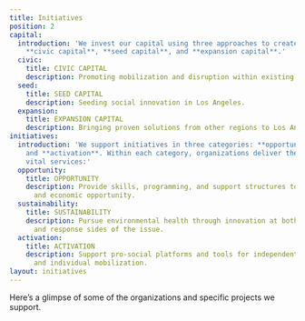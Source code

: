 ```yaml
---
title: Initiatives
position: 2
capital:
  introduction: 'We invest our capital using three approaches to create systemic change:
    **civic capital**, **seed capital**, and **expansion capital**.'
  civic:
    title: CIVIC CAPITAL
    description: Promoting mobilization and disruption within existing infrastructures.
  seed:
    title: SEED CAPITAL
    description: Seeding social innovation in Los Angeles.
  expansion:
    title: EXPANSION CAPITAL
    description: Bringing proven solutions from other regions to Los Angeles.
initiatives:
  introduction: 'We support initiatives in three categories: **opportunity**, **sustainability**,
    and **activation**. Within each category, organizations deliver the following
    vital services:'
  opportunity:
    title: OPPORTUNITY
    description: Provide skills, programming, and support structures to improve educational
      and economic opportunity.
  sustainability:
    title: SUSTAINABILITY
    description: Pursue environmental health through innovation at both the cause
      and response sides of the issue.
  activation:
    title: ACTIVATION
    description: Support pro-social platforms and tools for independent expression
      and individual mobilization.
layout: initiatives
---
```


Here’s a glimpse of some of the organizations and specific projects we support.